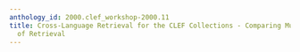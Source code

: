 ```yaml
---
anthology_id: 2000.clef_workshop-2000.11
title: Cross-Language Retrieval for the CLEF Collections - Comparing Multiple Methods
  of Retrieval
---
```

